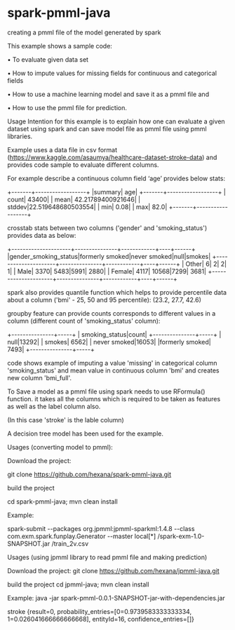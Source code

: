 # spark-pmml-java
creating a pmml file of the model generated by spark

This example shows a sample code:

•	To evaluate given data set

•	How to impute values for missing fields for continuous and categorical fields

•	How to use a machine learning model and save it as a pmml file and 

•	How to use the pmml file for prediction.

Usage
Intention for this example is to explain how one can evaluate a given dataset using spark and can save model file as pmml file using pmml libraries.

Example uses a data file in csv format (https://www.kaggle.com/asaumya/healthcare-dataset-stroke-data) and provides code sample to evaluate different columns. 

For example describe a continuous column field ‘age’ provides below stats:

+-------+------------------+
|summary|               age|
+-------+------------------+
|  count|             43400|
|   mean| 42.21789400921646|
| stddev|22.519648680503554|
|    min|              0.08|
|    max|              82.0|
+-------+------------------+

crosstab stats between two columns ('gender' and 'smoking_status') provides data as below:


+---------------------+---------------+------------+----+------+
|gender_smoking_status|formerly smoked|never smoked|null|smokes|
+---------------------+---------------+------------+----+------+
|                Other|              6|           2|   2|     1|
|                 Male|           3370|        5483|5991|  2880|
|               Female|           4117|       10568|7299|  3681|
+---------------------+---------------+------------+----+------+


spark also provides quantile function which helps to provide percentile data about a column ('bmi' - 25, 50 and 95 percentile):
(23.2, 27.7, 42.6)


groupby feature can provide counts corresponds to different values in a column (different count of 'smoking_status' column):

+---------------+-----+
| smoking_status|count|
+---------------+-----+
|           null|13292|
|         smokes| 6562|
|   never smoked|16053|
|formerly smoked| 7493|
+---------------+-----+

code shows example of imputing a value 'missing' in categorical column 'smoking_status' and mean value in continuous column 'bmi' and creates new column 'bmi_full'.

To Save a model as a pmml file using spark needs to use RFormula() function. it takes all the columns which is required to be taken as features as well as the label column also.

(In this case 'stroke' is the lable column)

A decision tree model has been used for the example.

Usages (converting model to pmml):

Download the project:

git clone https://github.com/hexana/spark-pmml-java.git

build the project

cd spark-pmml-java; mvn clean install

Example:

spark-submit --packages org.jpmml:jpmml-sparkml:1.4.8 --class com.exm.spark.funplay.Generator --master local[*] <folder location of project jar>/spark-exm-1.0-SNAPSHOT.jar <csv file location>/train_2v.csv <outputlocation>

Usages (using jpmml library to read pmml file and making prediction)

Download the project:
git clone https://github.com/hexana/jpmml-java.git

build the project
cd jpmml-java; mvn clean install

Example:
java -jar spark-pmml-0.0.1-SNAPSHOT-jar-with-dependencies.jar <pmml file path>

stroke {result=0, probability_entries=[0=0.9739583333333334, 1=0.026041666666666668], entityId=16, confidence_entries=[]}












